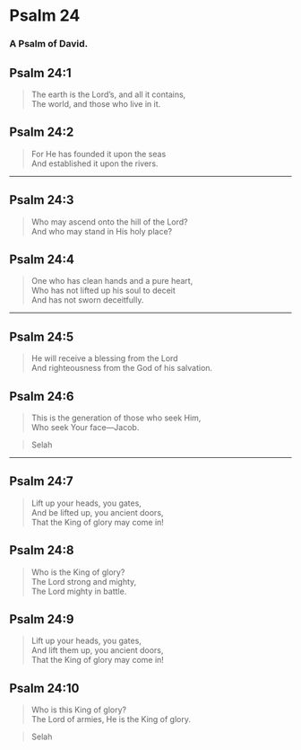 # Psalm 24

### A Psalm of David.

## Psalm 24:1

> The earth is the Lord’s, and all it contains,  
> The world, and those who live in it.

## Psalm 24:2

> For He has founded it upon the seas  
> And established it upon the rivers.

---

## Psalm 24:3

> Who may ascend onto the hill of the Lord?  
> And who may stand in His holy place?

## Psalm 24:4

> One who has clean hands and a pure heart,  
> Who has not lifted up his soul to deceit  
> And has not sworn deceitfully.

---

## Psalm 24:5

> He will receive a blessing from the Lord  
> And righteousness from the God of his salvation.

## Psalm 24:6

> This is the generation of those who seek Him,  
> Who seek Your face—Jacob.

> Selah

---

## Psalm 24:7

> Lift up your heads, you gates,  
> And be lifted up, you ancient doors,  
> That the King of glory may come in!

## Psalm 24:8

> Who is the King of glory?  
> The Lord strong and mighty,  
> The Lord mighty in battle.

## Psalm 24:9

> Lift up your heads, you gates,  
> And lift them up, you ancient doors,  
> That the King of glory may come in!

## Psalm 24:10

> Who is this King of glory?  
> The Lord of armies, He is the King of glory.

> Selah
